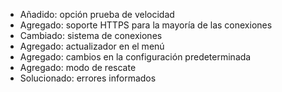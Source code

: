- Añadido: opción prueba de velocidad
- Agregado: soporte HTTPS para la mayoría de las conexiones
- Cambiado: sistema de conexiones
- Agregado: actualizador en el menú
- Agregado: cambios en la configuración predeterminada
- Agregado: modo de rescate
- Solucionado: errores informados